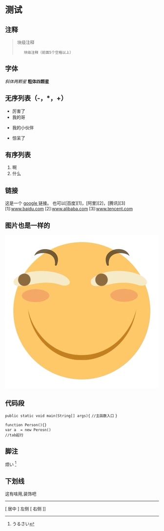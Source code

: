 # 测试

## 注释
>块级注释
>
>        块级注释（前面5个空格以上）

## 字体
*斜体两颗星*
**粗体四颗星**

## 无序列表（-，*，+）
- 厉害了
- 我的哥
+ 我的小伙伴
* 惊呆了

## 有序列表
1.  啊
2.  什么

## 链接
这是一个 [ google ](www.google.com)链接。
也可以[百度][1]，[阿里][2]，[腾讯][3]
[1]:www.baidu.com
[2]:www.alibaba.com
[3]:www.tencent.com


## 图片也是一样的
![img](../../img/joke.png)


## 代码段

`public static void main(String[] args){`
`//主函数入口`
`}`


    function Person(){}
    var a  = new Perosn()
    //tab起行


## 脚注
烦い [^h1]


[^h1]:  うるさい

## 下划线
这有啥用,装饰吧
- - -

[ 居中 ]
 左侧
[ 右侧 ]]
